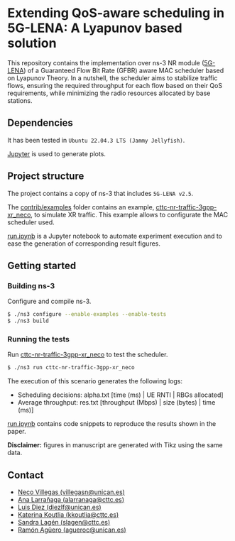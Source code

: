 # Extending QoS-aware scheduling in 5G-LENA: A Lyapunov based solution

This repository contains the implementation over ns-3 NR module ([5G-LENA](https://5g-lena.cttc.es/)) of a Guaranteed Flow Bit Rate (GFBR) aware MAC scheduler based on Lyapunov Theory. In a nutshell, the scheduler aims to stabilize traffic flows, ensuring the required throughput for each flow based on their QoS requirements, while minimizing the radio resources allocated by base stations.

## Dependencies

It has been tested in `Ubuntu 22.04.3 LTS (Jammy Jellyfish)`.

[Jupyter](https://jupyter.org/install) is used to generate plots.
## Project structure

The project contains a copy of ns-3 that includes `5G-LENA v2.5`.

The [contrib/examples](https://github.com/tlmat-unican/5glena-lyapunov-mac-scheduler/contrib/examples) folder contains an example, [cttc-nr-traffic-3gpp-xr_neco](https://github.com/tlmat-unican/5glena-lyapunov-mac-scheduler/cttc-nr-traffic-3gpp-xr_neco), to simulate XR traffic. This example allows to configurate the MAC scheduler used.

[run.ipynb](https://github.com/tlmat-unican/5glena-lyapunov-mac-scheduler/run.ipynb) is a Jupyter notebook to automate experiment execution and to ease the generation of corresponding result figures.

## Getting started

### Building ns-3

Configure and compile ns-3.

```bash
$ ./ns3 configure --enable-examples --enable-tests
$ ./ns3 build
```

### Running the tests

Run [cttc-nr-traffic-3gpp-xr_neco](https://github.com/tlmat-unican/5glena-lyapunov-mac-scheduler/cttc-nr-traffic-3gpp-xr_neco) to test the scheduler.

```bash
$ ./ns3 run cttc-nr-traffic-3gpp-xr_neco
```

The execution of this scenario generates the following logs:

* Scheduling decisions: alpha.txt [time (ms) | UE RNTI | RBGs allocated]
* Average throughput: res.txt [throughput (Mbps) | size (bytes) | time (ms)]

[run.ipynb](https://github.com/tlmat-unican/5glena-lyapunov-mac-scheduler/run.ipynb) contains code snippets to reproduce the results shown in the paper.


**Disclaimer:** figures in manuscript are generated with Tikz using the same data.

    
## Contact

- [Neco Villegas (villegasn@unican.es)](mailto:villegasn@unican.es)
- [Ana Larrañaga (alarranaga@cttc.es)](mailto:alarranaga@cttc.es)
- [Luis Diez (diezlf@unican.es)](mailto:diezlf@unican.es)
- [Katerina Koutlia (kkoutlia@cttc.es)](mailto:kkoutlia@cttc.es)
- [Sandra Lagén (slagen@cttc.es)](mailto:slagen@cttc.es)
- [Ramón Agüero (agueroc@unican.es)](mailto:agueroc@unican.es)
